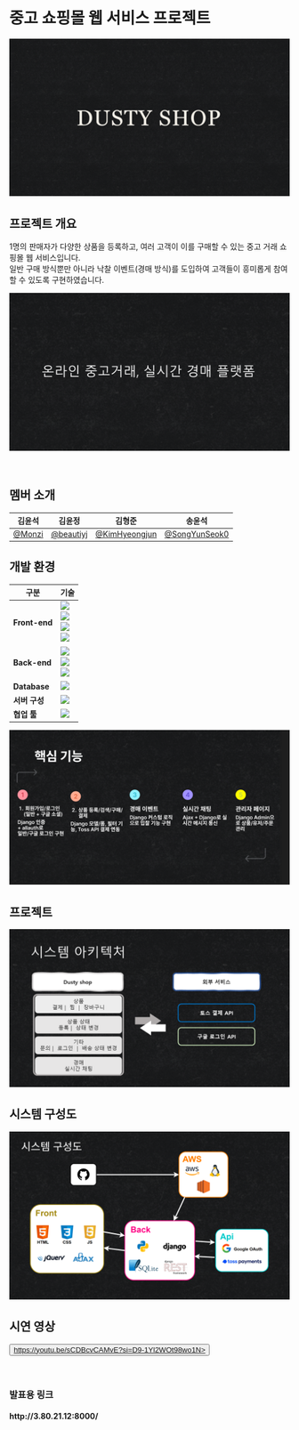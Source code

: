 <h1>중고 쇼핑몰 웹 서비스 프로젝트</h1>

![슬라이드1](ppt/슬라이드1.PNG)

<h2>프로젝트 개요</h2>
1명의 판매자가 다양한 상품을 등록하고, 여러 고객이 이를 구매할 수 있는 중고 거래 쇼핑몰 웹 서비스입니다.<br>
일반 구매 방식뿐만 아니라 낙찰 이벤트(경매 방식)를 도입하여 고객들이 흥미롭게 참여할 수 있도록 구현하였습니다.

<a style="margin-top:30px;"></a>

![슬라이드2](ppt/슬라이드2.PNG)

&nbsp;  

<h2>멤버 소개</h2>

| **김윤석** | **김윤정** | **김형준** | **송윤석** |
| :------: | :------: | :------: | :------: |
|[ @Monzi](https://github.com/Dusty-Miller)|[ @beautiyj](https://github.com/beautiyj)|[ @KimHyeongjun](https://github.com/Ayewww)|[ @SongYunSeok0](https://github.com/SongYunSeok0/SongYunSeok0.github.io)|


<h2>개발 환경</h2>

| 구분 | 기술 |
|------|------|
| **Front-end** | <img src="https://img.shields.io/badge/HTML5-E34F26?style=flat&logo=html5&logoColor=white"/> <br> <img src="https://img.shields.io/badge/CSS3-1572B6?style=flat&logo=css3&logoColor=white"/> <br> <img src="https://img.shields.io/badge/JavaScript-F7DF1E?style=flat&logo=javascript&logoColor=black"/> <br> <img src="https://img.shields.io/badge/AJAX-0078D7?style=flat&logo=javascript&logoColor=white"/> |
| **Back-end** | <img src="https://img.shields.io/badge/Python-3776AB?style=flat&logo=python&logoColor=white"/> <br> <img src="https://img.shields.io/badge/Django-092E20?style=flat&logo=django&logoColor=white"/> <br> <img src="https://img.shields.io/badge/Django%20REST%20framework-ff1709?style=flat&logo=django&logoColor=white"/> |
| **Database** | <img src="https://img.shields.io/badge/SQLite3-003B57?style=flat&logo=sqlite&logoColor=white"/> |
| **서버 구성** | <img src="https://img.shields.io/badge/AWS%20개발%20서버-232F3E?style=flat&logo=amazonaws&logoColor=white"/> |
| **협업 툴** | <img src="https://img.shields.io/badge/GitHub-181717?style=flat&logo=github&logoColor=white"/> |



![슬라이드3](ppt/슬라이드3.png)



## 프로젝트 

![슬라이드4](ppt/슬라이드4.PNG)

## 시스템 구성도
![슬라이드5](ppt/슬라이드5.png)




## 시연 영상

<button>https://youtu.be/sCDBcvCAMvE?si=D9-1Yl2WOt98wo1N></a></button>
<br><br><br>

### 발표용 링크
<h4>http://3.80.21.12:8000/</h4>
